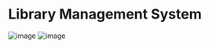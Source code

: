 # Library Management System
![image](https://github.com/user-attachments/assets/275f927d-0f60-486d-9a80-079d480b2ff0)
![image](https://github.com/user-attachments/assets/669beb9e-162c-4432-b5ec-e61fa87b3a6a)

